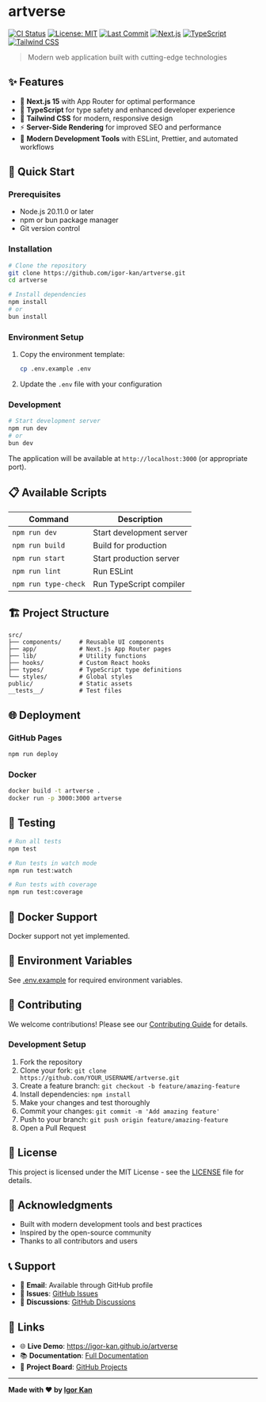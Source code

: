 # artverse

[![CI Status](https://github.com/igor-kan/artverse/workflows/CI/badge.svg)](https://github.com/igor-kan/artverse/actions)
[![License: MIT](https://img.shields.io/badge/License-MIT-yellow.svg)](https://opensource.org/licenses/MIT)
[![Last Commit](https://img.shields.io/github/last-commit/igor-kan/artverse)](https://github.com/igor-kan/artverse/commits/main)
[![Next.js](https://img.shields.io/badge/Next.js-15-black)](https://nextjs.org/)
[![TypeScript](https://img.shields.io/badge/TypeScript-5-blue)](https://www.typescriptlang.org/)
[![Tailwind CSS](https://img.shields.io/badge/Tailwind_CSS-3-38B2AC)](https://tailwindcss.com/)

> Modern web application built with cutting-edge technologies

## ✨ Features

- 🚀 **Next.js 15** with App Router for optimal performance
- 💎 **TypeScript** for type safety and enhanced developer experience
- 🎨 **Tailwind CSS** for modern, responsive design
- ⚡ **Server-Side Rendering** for improved SEO and performance
- 🔧 **Modern Development Tools** with ESLint, Prettier, and automated workflows

## 🚀 Quick Start

### Prerequisites

- Node.js 20.11.0 or later
- npm or bun package manager
- Git version control

### Installation

```bash
# Clone the repository
git clone https://github.com/igor-kan/artverse.git
cd artverse

# Install dependencies
npm install
# or
bun install
```

### Environment Setup

1. Copy the environment template:
   ```bash
   cp .env.example .env
   ```

2. Update the `.env` file with your configuration

### Development

```bash
# Start development server
npm run dev
# or
bun dev
```

The application will be available at `http://localhost:3000` (or appropriate port).

## 📋 Available Scripts

| Command | Description |
|---------|-------------|
| `npm run dev` | Start development server |
| `npm run build` | Build for production |
| `npm run start` | Start production server |
| `npm run lint` | Run ESLint |
| `npm run type-check` | Run TypeScript compiler |

## 🏗️ Project Structure

```
src/
├── components/     # Reusable UI components
├── app/            # Next.js App Router pages
├── lib/            # Utility functions
├── hooks/          # Custom React hooks
├── types/          # TypeScript type definitions
└── styles/         # Global styles
public/             # Static assets
__tests__/          # Test files
```

## 🌐 Deployment

### GitHub Pages

```bash
npm run deploy
```

### Docker

```bash
docker build -t artverse .
docker run -p 3000:3000 artverse
```

## 🧪 Testing

```bash
# Run all tests
npm test

# Run tests in watch mode
npm run test:watch

# Run tests with coverage
npm run test:coverage
```

## 🐳 Docker Support

Docker support not yet implemented.

## 📄 Environment Variables

See [.env.example](.env.example) for required environment variables.

## 🤝 Contributing

We welcome contributions! Please see our [Contributing Guide](CONTRIBUTING.md) for details.

### Development Setup

1. Fork the repository
2. Clone your fork: `git clone https://github.com/YOUR_USERNAME/artverse.git`
3. Create a feature branch: `git checkout -b feature/amazing-feature`
4. Install dependencies: `npm install`
5. Make your changes and test thoroughly
6. Commit your changes: `git commit -m 'Add amazing feature'`
7. Push to your branch: `git push origin feature/amazing-feature`
8. Open a Pull Request

## 📝 License

This project is licensed under the MIT License - see the [LICENSE](LICENSE) file for details.

## 🙏 Acknowledgments

- Built with modern development tools and best practices
- Inspired by the open-source community
- Thanks to all contributors and users

## 📞 Support

- 📧 **Email**: Available through GitHub profile
- 🐛 **Issues**: [GitHub Issues](https://github.com/igor-kan/artverse/issues)
- 💬 **Discussions**: [GitHub Discussions](https://github.com/igor-kan/artverse/discussions)

## 🔗 Links

- 🌐 **Live Demo**: https://igor-kan.github.io/artverse
- 📚 **Documentation**: [Full Documentation](docs/)
- 🎯 **Project Board**: [GitHub Projects](https://github.com/igor-kan/artverse/projects)

---

**Made with ❤️ by [Igor Kan](https://github.com/igor-kan)**